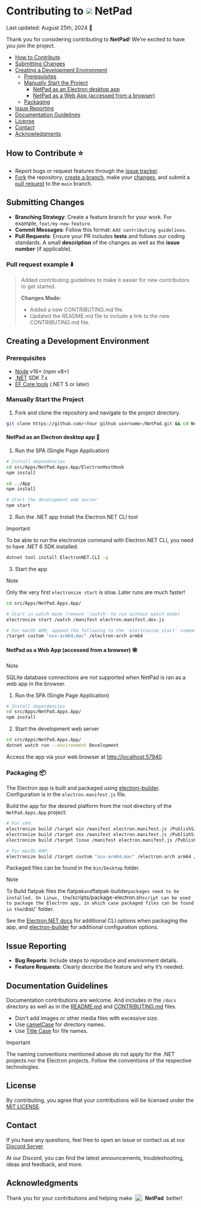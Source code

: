 
#  <div style="display: flex; align-items: center; gap: 7px">Contributing to<img src="https://github.com/tareqimbasher/netpad/blob/main/src/Apps/NetPad.Apps.App/wwwroot/logo/circle/32x32.png?raw=true"/>NetPad</div>

Last updated: August 25th, 2024 :book:

Thank you for considering contributing to **NetPad**! We’re excited to have you join the project.

- [How to Contribute](#how-to-contribute-star)
- [Submitting Changes](#submitting-changes)
- [Creating a Development Environment](#creating-a-development-environment)
  - [Prerequisites](#prerequisites)
  - [Manually Start the Project](#manually-start-the-project)
    - [NetPad as an Electron desktop app](#netpad-as-an-electron-desktop-app-wrench)
    - [NetPad as a Web App (accessed from a browser)](#netpad-as-a-web-app-accessed-from-a-browser-spider_web)
  - [Packaging](#packaging-package)
- [Issue Reporting](#issue-reporting)
- [Documentation Guidelines](#documentation-guidelines)
- [License](#license)
- [Contact](#contact)
- [Acknowledgments](#acknowledgments)

## How to Contribute :star:
- Report bugs or request features through the [issue tracker](https://github.com/tareqimbasher/NetPad/issues).
- [Fork](https://docs.github.com/en/pull-requests/collaborating-with-pull-requests/working-with-forks/fork-a-repo) the repository, [create a branch](https://git-scm.com/docs/git-checkout), make your [changes](https://stackoverflow.com/questions/76776374/how-do-i-add-commit-and-push-code-to-git-using-git-bash-command-at-once#answer-76776375), and submit a [pull request](https://docs.github.com/en/pull-requests/collaborating-with-pull-requests/proposing-changes-to-your-work-with-pull-requests/creating-a-pull-request) to the `main` branch.

## Submitting Changes
- **Branching Strategy**: Create a feature branch for your work. For example, `feat/my-new-feature`.
- **Commit Messages**: Follow this format: `Add contributing guidelines`.
- **Pull Requests**: Ensure your PR includes **tests** and follows our coding standards. A small **description** of the changes as well as the **issue number** (if applicable).

### Pull request example :arrow_down:

> Added contributing guidelines to make it easier for new contributors to get started.
>
> **Changes Made:**
> 
> - Added a new CONTRIBUTING.md file.
> - Updated the README.md file to include a link to the new CONTRIBUTING.md file.

## Creating a Development Environment
### Prerequisites
- [Node](https://nodejs.org/en/download/prebuilt-installer/current) v16+ (npm v8+)
- [.NET](https://dotnet.microsoft.com/en-us/download/dotnet/7.0) SDK 7.x
- [EF Core tools](https://learn.microsoft.com/en-us/ef/core/cli/dotnet) (.NET 5 or later)

### Manually Start the Project
1. Fork and clone the repository and navigate to the project directory.
```bash
git clone https://github.com/<Your github username>/NetPad.git && cd NetPad
```

#### NetPad as an Electron desktop app :wrench:

1. Run the SPA (Single Page Application)

```bash
# Install dependencies
cd src/Apps/NetPad.Apps.App/ElectronHostHook
npm install

cd ../App
npm install

# Start the development web server
npm start
```

2. Run the .NET app
Install the Electron.NET CLI tool

> [!IMPORTANT]
> To be able to run the electronize command with Electron.NET CLI, you need to have .NET 6 SDK installed.

```bash
dotnet tool install ElectronNET.CLI -g
```

3. Start the app

> [!NOTE]
> Only the very first `electronize start` is slow. Later runs are much faster!

```bash
cd src/Apps/NetPad.Apps.App/

# Start in watch mode (remove '/watch' to run without watch mode)
electronize start /watch /manifest electron.manifest.dev.js

# For macOS ARM, append the following to the 'electronize start' command
/target custom "osx-arm64;mac" /electron-arch arm64
```

#### NetPad as a Web App (accessed from a browser) :spider_web:

> [!NOTE]
> SQLite database connections are not supported when NetPad is ran as a web app in the browser.

1. Run the SPA (Single Page Application)

```bash
# Install dependencies
cd src/Apps/NetPad.Apps.App/
npm install
```

2. Start the development web server
```bash
cd src/Apps/NetPad.Apps.App/
dotnet watch run --environment Development
```

Access the app via your web browser at [http://localhost:57940](http://localhost:57940).

### Packaging :package:

The Electron app is built and packaged using
[electron-builder](https://www.electron.build/). Configuration is in the `electron.manifest.js`
file.

Build the app for the desired platform from the root directory of the `NetPad.Apps.App` project:

```bash
# For x64:
electronize build /target win /manifest electron.manifest.js /PublishSingleFile false
electronize build /target osx /manifest electron.manifest.js /PublishSingleFile false
electronize build /target linux /manifest electron.manifest.js /PublishSingleFile false

# For macOS ARM:
electronize build /target custom "osx-arm64;mac" /electron-arch arm64 /manifest electron.manifest.js /PublishSingleFile false
```

Packaged files can be found in the `bin/Desktop` folder.

> [!NOTE]
> To Build flatpak files the flatpak` and `flatpak-builder` packages need to be installed. On Linux, the `/scripts/package-electron.sh` script can be used to package the Electron app, in which case packaged files can be found in the `/dist/` folder.

See the [Electron.NET docs](https://github.com/ElectronNET/Electron.NET#-build)
for additional CLI options when packaging the app,
and [electron-builder](https://www.electron.build/) for additional configuration
options.

## Issue Reporting
- **Bug Reports**: Include steps to reproduce and environment details.
- **Feature Requests**: Clearly describe the feature and why it’s needed.

## Documentation Guidelines
Documentation contributions are welcome. And includes in the `/docs` directory as well as in the [README.md](./README.md) and [CONTRIBUTING.md](./CONTRIBUTING.md) files.

* Don't add images or other media files with excessive size.
* Use [camelCase](https://en.wikipedia.org/wiki/Camel_case) for directory names.
* Use [Title Case](https://apastyle.apa.org/style-grammar-guidelines/capitalization/title-case) for file names.

> [!IMPORTANT]
> The naming conventions mentioned above do not apply for the .NET projects nor the Electron projects. Follow the conventions of the respective technologies.

## License
By contributing, you agree that your contributions will be licensed under the [MIT LICENSE](./LICENSE).

## Contact
If you have any questions, feel free to open an issue or contact us at our [Discord Server](https://discord.gg/FrgzNBYQFW)

At our Discord, you can find the latest announcements, troubleshooting, ideas and feedback, and more.

## Acknowledgments
<div style="display: flex; align-items: center; gap: 7px">Thank you for your contributions and helping make <img width="20px" src="https://github.com/tareqimbasher/netpad/blob/main/src/Apps/NetPad.Apps.App/wwwroot/logo/circle/32x32.png?raw=true"/><b>NetPad</b> better!</div>
